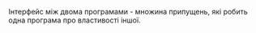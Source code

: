
Інтерфейс між двома програмами - множина припущень, які робить одна програма про властивості іншої. 

